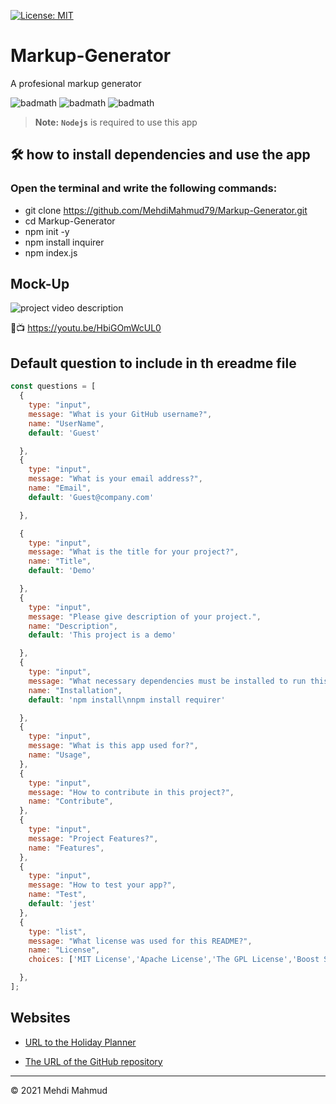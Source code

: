 [![License: MIT](https://img.shields.io/badge/License-MIT-yellow.svg)](https://opensource.org/licenses/MIT)

# Markup-Generator
A profesional markup generator 

![badmath](https://img.shields.io/github/issues/MehdiMahmud79/Markup-Generator)
![badmath](https://img.shields.io/github/forks/MehdiMahmud79/Markup-Generator)
![badmath](https://img.shields.io/github/stars/MehdiMahmud79/Markup-Generator)

> **Note:** **`Nodejs`**  is required to use this app

## 🛠️ how to install dependencies and use the app

### Open the terminal and write the following commands:
+ git clone https://github.com/MehdiMahmud79/Markup-Generator.git
+ cd Markup-Generator
+ npm init -y
+ npm install inquirer
+ npm index.js

## Mock-Up
![project video description](demo.gif)
<!--change this to your video link -->
🔴📺 https://youtu.be/HbiGOmWcUL0


## Default question to include in th ereadme file
```javascript
const questions = [
  {
    type: "input",
    message: "What is your GitHub username?",
    name: "UserName",
    default: 'Guest'

  },
  {
    type: "input",
    message: "What is your email address?",
    name: "Email",
    default: 'Guest@company.com'

  },

  {
    type: "input",
    message: "What is the title for your project?",
    name: "Title",
    default: 'Demo'

  },
  {
    type: "input",
    message: "Please give description of your project.",
    name: "Description",
    default: 'This project is a demo'

  },
  {
    type: "input",
    message: "What necessary dependencies must be installed to run this app?",
    name: "Installation",
    default: 'npm install\nnpm install requirer'

  },
  {
    type: "input",
    message: "What is this app used for?",
    name: "Usage",
  },
  {
    type: "input",
    message: "How to contribute in this project?",
    name: "Contribute",
  },
  {
    type: "input",
    message: "Project Features?",
    name: "Features",
  },
  {
    type: "input",
    message: "How to test your app?",
    name: "Test",
    default: 'jest'
  },
  {
    type: "list",
    message: "What license was used for this README?",
    name: "License",
    choices: ['MIT License','Apache License','The GPL License','Boost Software License 1.0','Public Domain (Unlicense)']

  },
];
```
## Websites
* [URL to the Holiday Planner](https://github.com/MehdiMahmud79/Markup-Generator)

* [The URL of the GitHub repository](https://mehdimahmud79.github.io/Markup-Generator/)

__________________________________________________________
© 2021 Mehdi Mahmud


